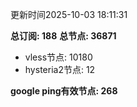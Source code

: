 更新时间2025-10-03 18:11:31

**总订阅: 188**
**总节点: 36871**
- vless节点: 10180
- hysteria2节点: 12

**google ping有效节点: 268**
